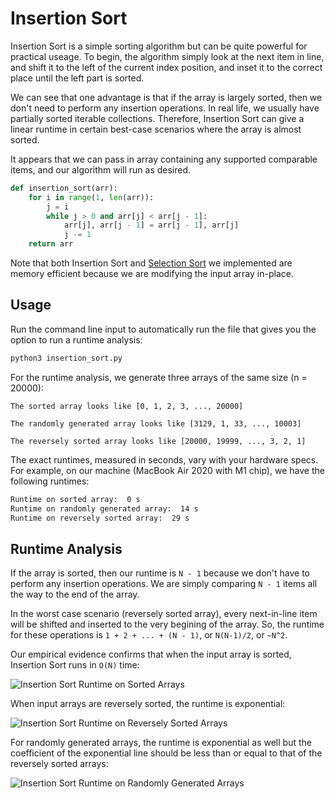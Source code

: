 # Insertion Sort

Insertion Sort is a simple sorting algorithm but can be quite powerful for practical useage. To begin, the algorithm simply look at the next item in line, and shift it to the left of the current index position, and inset it to the correct place until the left part is sorted.

We can see that one advantage is that if the array is largely sorted, then we don't need to perform any insertion operations. In real life, we usually have partially sorted iterable collections. Therefore, Insertion Sort can give a linear runtime in certain best-case scenarios where the array is almost sorted.

It appears that we can pass in array containing any supported comparable items, and our algorithm will run as desired.

```python 
def insertion_sort(arr):
    for i in range(1, len(arr)):
        j = i
        while j > 0 and arr[j] < arr[j - 1]:
            arr[j], arr[j - 1] = arr[j - 1], arr[j]
            j -= 1
    return arr

```

Note that both Insertion Sort and [Selection Sort](https://github.com/GoodluckH/Data-Structures-and-Algos/tree/main/Sorting%20Algorithms/Selection%20Sort) we implemented are memory efficient because we are modifying the input array in-place.

## Usage

Run the command line input to automatically run the file that gives you the option to run a runtime analysis:

```cmd
python3 insertion_sort.py
```

For the runtime analysis, we generate three arrays of the same size (n = 20000):
```
The sorted array looks like [0, 1, 2, 3, ..., 20000]

The randomly generated array looks like [3129, 1, 33, ..., 10003]

The reversely sorted array looks like [20000, 19999, ..., 3, 2, 1]
```

The exact runtimes, measured in seconds, vary with your hardware specs. For example, on our machine (MacBook Air 2020 with M1 chip), we have the following runtimes:

```cmd
Runtime on sorted array:  0 s
Runtime on randomly generated array:  14 s
Runtime on reversely sorted array:  29 s
```


## Runtime Analysis

If the array is sorted, then our runtime is `N - 1` because we don't have to perform any insertion operations. We are simply comparing `N - 1` items all the way to the end of the array.

In the worst case scenario (reversely sorted array), every next-in-line item will be shifted and inserted to the very begining of the array. So, the runtime for these operations is `1 + 2 + ... + (N - 1)`, or `N(N-1)/2`, or `~N^2`.

Our empirical evidence confirms that when the input array is sorted, Insertion Sort runs in `O(N)` time:

![Insertion Sort Runtime on Sorted Arrays](https://i.imgur.com/GXgq6GF.png)


When input arrays are reversely sorted, the runtime is exponential:

![Insertion Sort Runtime on Reversely Sorted Arrays](https://imgur.com/kZaT1nr.png)


For randomly generated arrays, the runtime is exponential as well but the coefficient of the exponential line should be less than or equal to that of the reversely sorted arrays:

![Insertion Sort Runtime on Randomly Generated Arrays](https://imgur.com/8SuEeXc.png)
